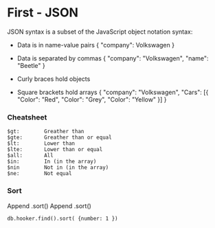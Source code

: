 
# First - JSON

JSON syntax is a subset of the JavaScript object notation syntax:
* Data is in name-value pairs
		{
			"company": Volkswagen
		}
* Data is separated by commas
		{
			"company": "Volkswagen",
			"name": "Beetle"
		}

* Curly braces hold objects
* Square brackets hold arrays
		{
			"company": "Volkswagen",
			"Cars": [{
				"Color": "Red",
				"Color": "Grey",
				"Color": "Yellow"
			}]
		}

### Cheatsheet

	$gt:		Greather than
	$gte:		Greather than or equal
	$lt:		Lower than
	$lte:		Lower than or equal
	$all:		All
	$in:		In (in the array)
	$nin		Not in (in the array)
	$ne:		Not equal

### Sort

Append .sort()
Append .sort()

	db.hooker.find().sort( {number: 1 })
